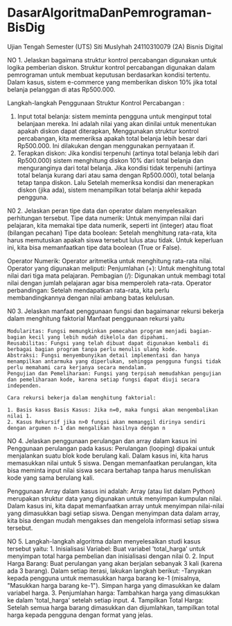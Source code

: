 # DasarAlgoritmaDanPemrograman-BisDig
Ujian Tengah Semester (UTS) Siti Muslyhah 24110310079 (2A) Bisnis Digital

NO 1. Jelaskan bagaimana struktur kontrol percabangan digunakan untuk logika pemberian diskon.
   Struktur kontrol percabangan digunakan dalam pemrograman untuk membuat keputusan berdasarkan kondisi tertentu. Dalam kasus,
   sistem e-commerce yang memberikan diskon 10% jika total belanja pelanggan di atas Rp500.000.

   Langkah-langkah Penggunaan Struktur Kontrol Percabangan :
1. Input total belanja: sistem meminta pengguna untuk menginput total belanjaan mereka.
   Ini adalah nilai yang akan dinilai untuk menentukan apakah diskon dapat diterapkan,
   Menggunakan struktur kontrol percabangan, kita memeriksa apakah total belanja lebih besar dari Rp500.000.
   Ini dilakukan dengan menggunakan pernyataan if.
2. Terapkan diskon: Jika kondisi terpenuhi (artinya total belanja lebih dari Rp500.000)
   sistem menghitung diskon 10% dari total belanja dan menguranginya dari total belanja.
   Jika kondisi tidak terpenuhi (artinya total belanja kurang dari atau sama dengan Rp500.000),
   total belanja tetap tanpa diskon. Lalu Setelah memeriksa kondisi dan menerapkan diskon (jika ada),
   sistem menampilkan total belanja akhir kepada pengguna.

N0 2. Jelaskan peran tipe data dan operator dalam menyelesaikan perhitungan tersebut.
   Tipe data numerik: Untuk menyimpan nilai dari pelajaran, kita memakai tipe data numerik, seperti int (integer) atau float (bilangan pecahan)
   Tipe data boolean: Setelah menghitung rata-rata, kita harus memutuskan apakah siswa tersebut lulus atau tidak. Untuk keperluan ini, kita bisa memanfaatkan tipe data boolean 
   (True or False).

   Operator Numerik: Operator aritmetika untuk menghitung rata-rata nilai. 
   Operator yang digunakan meliputi: Penjumlahan (+): Untuk menghitung total nilai dari tiga mata pelajaran.
   Pembagian (/): Digunakan untuk membagi total nilai dengan jumlah pelajaran agar bisa memperoleh rata-rata.
   Operator perbandingan: Setelah mendapatkan rata-rata, kita perlu membandingkannya dengan nilai ambang batas kelulusan.

N0 3. Jelaskan manfaat penggunaan fungsi dan bagaimanar rekursi  bekerja dalam menghitung faktorial
    Manfaat penggunaan rekursi yaitu
    
    Modularitas: Fungsi memungkinkan pemecahan program menjadi bagian-bagian kecil yang lebih mudah dikelola dan dipahami.
    Reusabilitas: Fungsi yang telah dibuat dapat digunakan kembali di berbagai bagian program tanpa perlu menulis ulang kode.
    Abstraksi: Fungsi menyembunyikan detail implementasi dan hanya menampilkan antarmuka yang diperlukan, sehingga pengguna fungsi tidak perlu memahami cara kerjanya secara mendalam.
    Pengujian dan Pemeliharaan: Fungsi yang terpisah memudahkan pengujian dan pemeliharaan kode, karena setiap fungsi dapat diuji secara independen.
    
    Cara rekursi bekerja dalam menghitung faktorial:

    1. Basis kasus Basis Kasus: Jika n=0, maka fungsi akan mengembalikan nilai 1.
    2. Kasus Rekursif jika n>0 fungsi akan memanggil dirinya sendiri dengan argumen n-1 dan mengalikan hasilnya dengan n

 NO 4. Jelaskan penggunaan perulangan dan array dalam kasus ini
   Penggunaan perulangan pada kasus: Perulangan (looping) dipakai untuk menjalankan suatu blok kode berulang kali. 
   Dalam kasus ini, kita harus memasukkan nilai untuk 5 siswa. Dengan memanfaatkan perulangan, kita bisa meminta input nilai siswa secara bertahap 
   tanpa harus menuliskan kode yang sama berulang kali.
    
   Penggunaan Array dalam kasus ini adalah: Array (atau list dalam Python) merupakan struktur data yang digunakan untuk menyimpan kumpulan nilai. 
   Dalam kasus ini, kita dapat memanfaatkan array untuk menyimpan nilai-nilai yang dimasukkan bagi setiap siswa. Dengan menyimpan data dalam array, 
   kita bisa dengan mudah mengakses dan mengelola informasi setiap siswa tersebut.

NO 5. Langkah-langkah algoritma dalam menyelesaikan studi kasus tersebut yaitu:
    1. Inisialisasi Variabel: Buat variabel 'total_harga' untuk menyimpan total harga pembelian dan inisialisasi dengan nilai 0.
    2. Input Harga Barang: Buat perulangan yang akan berjalan sebanyak 3 kali (karena ada 3 barang).
       Dalam setiap iterasi, lakukan langkah berikut:
      -Tanyakan kepada pengguna untuk memasukkan harga barang ke-1 (misalnya, "Masukkan harga barang ke-1").
       Simpan harga yang dimasukkan ke dalam variabel harga.
    3. Penjumlahan harga: Tambahkan harga yang dimasukkan ke dalam 'total_harga' setelah setiap input.
    4. Tampilkan Total Harga: Setelah semua harga barang dimasukkan dan dijumlahkan, tampilkan total harga kepada pengguna dengan format yang jelas.
